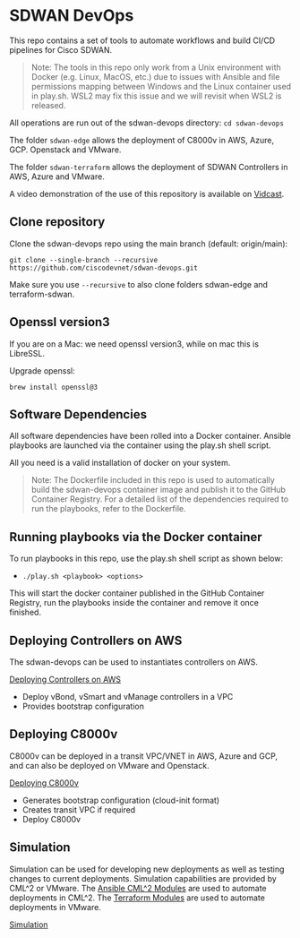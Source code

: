 # SDWAN DevOps

This repo contains a set of tools to automate workflows and build CI/CD pipelines for Cisco SDWAN.

> Note: The tools in this repo only work from a Unix environment with Docker (e.g. Linux, MacOS, etc.) due to issues with Ansible and file permissions mapping between Windows and the Linux container used in play.sh. WSL2 may fix this issue and we will revisit when WSL2 is released.

All operations are run out of the sdwan-devops directory: `cd sdwan-devops`

The folder `sdwan-edge` allows the deployment of C8000v in AWS, Azure, GCP. Openstack and VMware.

The folder `sdwan-terraform` allows the deployment of SDWAN Controllers in AWS, Azure and VMware.

A video demonstration of the use of this repository is available on [Vidcast](https://app.vidcast.io/share/1e934c26-ece4-4167-a986-4db17f125423).

## Clone repository

Clone the sdwan-devops repo using the main branch (default: origin/main):

```shell
git clone --single-branch --recursive https://github.com/ciscodevnet/sdwan-devops.git
```

Make sure you use `--recursive` to also clone folders sdwan-edge and terraform-sdwan.

## Openssl version3

If you are on a Mac: we need openssl version3, while on mac this is LibreSSL.

Upgrade openssl:

```shell
brew install openssl@3
```

## Software Dependencies

All software dependencies have been rolled into a Docker container. Ansible playbooks are launched via the container using the play.sh shell script.

All you need is a valid installation of docker on your system.

> Note: The Dockerfile included in this repo is used to automatically build the sdwan-devops container image and publish it to the GitHub Container Registry. For a detailed list of the dependencies required to run the playbooks, refer to the Dockerfile.

## Running playbooks via the Docker container

To run playbooks in this repo, use the play.sh shell script as shown below:

- `./play.sh <playbook> <options>`

This will start the docker container published in the GitHub Container Registry, run the playbooks inside the container and remove it once finished.

## Deploying Controllers on AWS

The sdwan-devops can be used to instantiates controllers on AWS.

[Deploying Controllers on AWS](docs/deploying_controllers_cloud.md)

- Deploy vBond, vSmart and vManage controllers in a VPC
- Provides bootstrap configuration

## Deploying C8000v

C8000v can be deployed in a transit VPC/VNET in AWS, Azure and GCP, and can also be deployed on VMware and Openstack.

[Deploying C8000v](docs/deploying_edges_cloud.md)

- Generates bootstrap configuration (cloud-init format)
- Creates transit VPC if required
- Deploy C8000v

## Simulation

Simulation can be used for developing new deployments as well as testing changes to current deployments.  Simulation capabilities are provided by CML^2 or VMware.  The [Ansible CML^2 Modules](https://github.com/ciscodevnet/ansible-virl) are used to automate deployments in CML^2.  The [Terraform Modules](https://github.com/CiscoDevNet/terraform-sdwan) are used to automate deployments in VMware.

[Simulation](docs/simulation.md)
